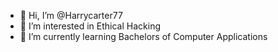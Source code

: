 - 👋 Hi, I’m @Harrycarter77
- 👀 I’m interested in Ethical Hacking
- 🌱 I’m currently learning Bachelors of Computer Applications

<!---
Harrycarter77/Harrycarter77 is a ✨ special ✨ repository because its `README.md` (this file) appears on your GitHub profile.
You can click the Preview link to take a look at your changes.
--->
